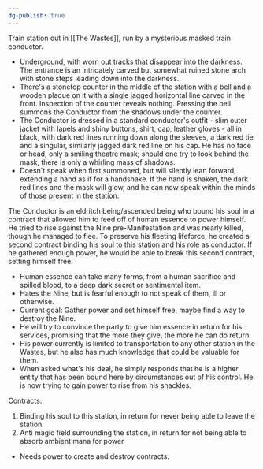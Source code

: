 ```yaml
---
dg-publish: true
---
```

Train station out in [[The Wastes]], run by a mysterious masked train conductor. 
- Underground, with worn out tracks that disappear into the darkness. The entrance is an intricately carved but somewhat ruined stone arch with stone steps leading down into the darkness. 
- There's a stonetop counter in the middle of the station with a bell and a wooden plaque on it with a single jagged horizontal line carved in the front. Inspection of the counter reveals nothing. Pressing the bell summons the Conductor from the shadows under the counter. 
- The Conductor is dressed in a standard conductor's outfit - slim outer jacket with lapels and shiny buttons, shirt, cap, leather gloves - all in black, with dark red lines running down along the sleeves, a dark red tie and a singular, similarly jagged dark red line on his cap. He has no face or head, only a smiling theatre mask; should one try to look behind the mask, there is only a whirling mass of shadows. 
- Doesn't speak when first summoned, but will silently lean forward, extending a hand as if for a handshake. If the hand is shaken, the dark red lines and the mask will glow, and he can now speak within the minds of those present in the station. 

The Conductor is an eldritch being/ascended being who bound his soul in a contract that allowed him to feed off of human essence to power himself. He tried to rise against the Nine pre-Manifestation and was nearly killed, though he managed to flee. To preserve his fleeting lifeforce, he created a second contract binding his soul to this station and his role as conductor. If he gathered enough power, he would be able to break this second contract, setting himself free. 
- Human essence can take many forms, from a human sacrifice and spilled blood, to a deep dark secret or sentimental item. 
- Hates the Nine, but is fearful enough to not speak of them, ill or otherwise. 
- Current goal: Gather power and set himself free, maybe find a way to destroy the Nine. 
- He will try to convince the party to give him essence in return for his services, promising that the more they give, the more he can do return. 
- His power currently is limited to transportation to any other station in the Wastes, but he also has much knowledge that could be valuable for them. 
- When asked what's his deal, he simply responds that he is a higher entity that has been bound here by circumstances out of his control. He is now trying to gain power to rise from his shackles. 

Contracts: 
1. Binding his soul to this station, in return for never being able to leave the station. 
2. ⁠Anti magic field surrounding the station, in return for not being able to absorb ambient mana for power

- Needs power to create and destroy contracts.